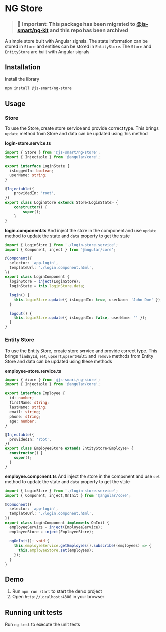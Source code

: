 # NG Store
> ### 📝 Important: This package has been migrated to [@js-smart/ng-kit](https://github.com/js-smart/ng-kit/tree/main/projects/ng-kit/src/lib/store) and this repo has been archived 



A simple store built with Angular signals. The state information can be stored in `Store` and entities can be stored in `EntityStore`.
The `Store` and `EntityStore` are built with Angular signals

## Installation
Install the library
```shell
npm install @js-smart/ng-store
```

## Usage
### Store
To use the Store, create store service and provide correct type. This brings `update` method from Store and data can be updated using this method

**login-store.service.ts**
```typescript
import { Store } from '@js-smart/ng-store';
import { Injectable } from '@angular/core';

export interface LoginState {
  isLoggedIn: boolean;
  userName: string;
}

@Injectable({
	providedIn: 'root',
})
export class LoginStore extends Store<LoginState> {
	constructor() {
		super();
	}
}
```
**login.component.ts**
And inject the store in the component and use `update` method to update the state and `data` property to get the state
```typescript
import { LoginStore } from './login-store.service';
import { Component, inject } from '@angular/core';

@Component({
  selector: 'app-login',
  templateUrl: './login.component.html',
})
export class LoginComponent {
  loginStore = inject(LoginStore);
  loginState = this.loginStore.data;

  login() {
    this.loginStore.update({ isLoggedIn: true, userName: 'John Doe' });
  }

  logout() {
    this.loginStore.update({ isLoggedIn: false, userName: '' });
  }
}
```

### Entity Store
To use the Entity Store, create store service and provide correct type. This brings `findById`, `set`, `upsert`,`upsertMulti` and `remove` methods from Entity Store and data can be updated using these methods

**employee-store.service.ts**
```typescript
import { Store } from '@js-smart/ng-store';
import { Injectable } from '@angular/core';

export interface Employee {
  id: number;
  firstName: string;
  lastName: string;
  email: string;
  phone: string;
  age: number;
}

@Injectable({
  providedIn: 'root',
})
export class EmployeeStore extends EntityStore<Employee> {
  constructor() {
    super();
  }
}
```
**employee.component.ts**
And inject the store in the component and use `set` method to update the state and `data` property to get the state
```typescript
import { LoginStore } from './login-store.service';
import { Component, inject,OnInit } from '@angular/core';

@Component({
  selector: 'app-login',
  templateUrl: './login.component.html',
})
export class LoginComponent implements OnInit {
  employeeService = inject(EmployeeService);
  employeeStore = inject(EmployeeStore);

  ngOnInit(): void {
    this.employeeService.getEmployees().subscribe((employees) => {
      this.employeeStore.set(employees);
    });
  }
}
```

## Demo
1. Run `npm run start` to start the demo project
2. Open `http://localhost:4300` in your browser

## Running unit tests
Run `ng test` to execute the unit tests
